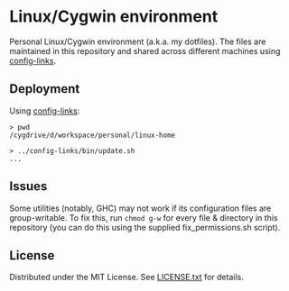 Linux/Cygwin environment
========================

Personal Linux/Cygwin environment (a.k.a. my dotfiles).
The files are maintained in this repository and shared across different
machines using [config-links].

[config-links]: https://github.com/egor-tensin/config-links

Deployment
----------

Using [config-links]:

    > pwd
    /cygdrive/d/workspace/personal/linux-home

    > ../config-links/bin/update.sh
    ...

Issues
------

Some utilities (notably, GHC) may not work if its configuration files are
group-writable.
To fix this, run `chmod g-w` for every file & directory in this repository (you
can do this using the supplied fix_permissions.sh script).

License
-------
Distributed under the MIT License.
See [LICENSE.txt] for details.

[LICENSE.txt]: LICENSE.txt
